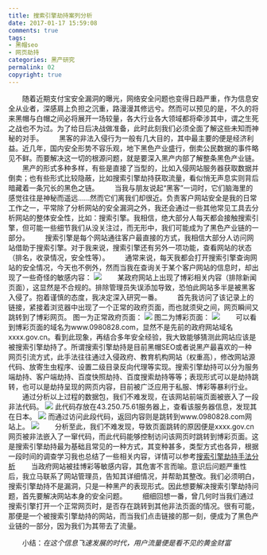```yaml
---
title: 搜索引擎劫持案列分析
date: 2017-01-17 15:59:08
comments: true
tags:
- 黑帽seo
- 网页劫持
categories: 黑产研究
permalink: 02
copyright: true
---
```

　　随着近期支付宝安全漏洞的曝光，网络安全问题也变得日趋严重，作为信息安全从业者，深感肩上负担之沉重，路漫漫其修远兮。然而可以预见的是，不久的将来黑帽与白帽之间必将展开一场较量，各大行业各大领域都将牵涉其中，谓之生死之战也不为过。为了给日后决战做准备，此时此刻我们必须全面了解这些未知而神秘的对手。
　　黑客的非法入侵行为一般有几大目的，其中最主要的便是经济利益。近几年，国内安全形势不容乐观，地下黑色产业盛行，倒卖公民数据的事件略见不鲜。而要解决这一切的根源问题，就是要深入黑产内部了解整条黑色产业链。
　　黑产的形式多种多样，有些是直接了当型的，比如入侵网站服务器获取数据并倒卖；也有些形式比较隐蔽，比如搜索引擎劫持获取流量，看似悄无声息实则背后暗藏着一条冗长的黑色之链。
　　当我与朋友说起“黑客”一词时，它们脑海里的感觉往往是神秘而遥远......然而它们离我们却很近。负责客户网站安全是我的日常工作之一，平常除了分析网站的安全漏洞之外，我还会通过一些其他常见工具去分析网站的整体安全性，比如：搜索引擎。我相信，绝大部分人每天都会接触搜索引擎，但可能一些细节我们从没关注过，而无形中，我们可能成为了黑色产业链的一部分。
　　搜索引擎是每个网站通往客户最直接的方式，我相信大部分人访问网站借助于搜索引擎。对于我来说，搜索引擎还有另外一项功能，查看网站的状态（排名，收录情况，安全性等）。
　　通常来说，每天我都会打开搜索引擎查询网站的安全情况，今天也不例外，然而当我在查询关于某个客户网站的信息时，却出现了一些奇怪的敏感内容：
![](/upload_image/20170117/1.png)
　　某政府网站上出现了博彩相关内容（排除新闻页面），这显然是不合规的。排除管理员失误添加导致，恐怕此网站多半是被黑客入侵了。抱着谨慎的态度，我决定深入研究一番。
　　首先我访问了该记录上的链接，紧接着浏览器中出现了一个正常的政府页面，而也就须臾之间，网页瞬间又跳转到了博彩网页。
图一为正常政府页面：
![](/upload_image/20170117/2.png)
图二为博彩页面：
![](/upload_image/20170117/3.png)
　　可以看到博彩页面的域名为www.0980828.com，显然不是先前的政府网站域名xxxx.gov.cn。看到此现象，再结合多年安全经验，我大致能够猜测此网站应该是被搜索引擎劫持了。所谓搜索引擎劫持是目前黑帽SEO或者说黑产最喜欢的一种网页引流方式，此手法往往通过入侵政府、教育机构网站（权重高），修改网站源代码、放寄生虫程序、设置二级目录反向代理等实现。搜索引擎劫持可以分为服务端劫持、客户端劫持、百度快照劫持、百度搜索劫持等等；表现形式可以是劫持跳转，也可以是劫持呈现的网页内容，目前被广泛应用于私服、博彩等暴利行业。
　　通过分析以上过程的数据包，我们不难发现，在该网站前端页面被嵌入了一段非法代码。
![](/upload_image/20170117/4.png)
此代码存放在43.250.75.61服务器上，查看该服务器信息，发现其在日本。
![](/upload_image/20170117/5.png)
而通过访问此段代码，返回内容则是跳转到www.0980828.com网站上。
![](/upload_image/20170117/6.png)
　　分析至此，我们不难发现，导致页面跳转的原因便是xxxx.gov.cn网页被非法嵌入了一窜代码，而此代码能够控制访问该网页时跳转到博彩页面。这是搜索引擎劫持最为基础且常见的一种方式，其变种甚多，类型方式也各异，根据一段时间的调查学习我也总结了一些相关内容，详情可以参考[搜索引擎劫持手法分析](http://thief.one/2016/10/12/%E9%BB%91%E5%B8%BDSEO%E4%B9%8B%E7%BD%91%E9%A1%B5%E5%8A%AB%E6%8C%81/)
　　当政府网站被挂博彩等敏感内容，其危害不言而喻。意识后问题严重性后，我立马联系了网站管理员，告知其详细情况，并帮助其整改。我们必须明白，搜索引擎劫持不是漏洞，只是一种黑产的表现形式。因此想要解决搜索引擎劫持问题，首先要解决网站本身的安全问题。
　　细细回想一番，曾几何时当我们通过搜索引擎打开一个正常网页时，是否存在跳转到其他非法页面的情况。很有可能，那便是一个被搜索引擎劫持的网站，而当我们点击链接的那一刻，便成为了黑色产业链的一部分，因为我们为其带去了流量。

　　小结：*在这个信息飞速发展的时代，用户流量便是看不见的黄金财富*